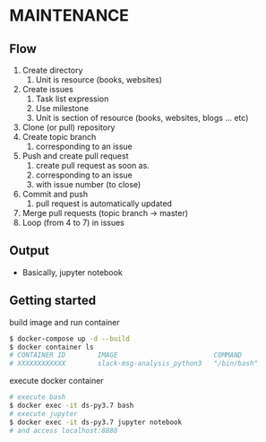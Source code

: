 # MAINTENANCE

## Flow

1. Create directory
   1. Unit is resource (books, websites)
2. Create issues
   1. Task list expression
   2. Use milestone
   3. Unit is section of resource (books, websites, blogs ... etc)
3. Clone (or pull) repository
4. Create topic branch
   1. corresponding to an issue
5. Push and create pull request
   1. create pull request as soon as.
   2. corresponding to an issue
   3. with issue number (to close)
6. Commit and push
   1. pull request is automatically updated
7. Merge pull requests (topic branch -> master)
8. Loop (from 4 to 7) in issues

## Output

- Basically, jupyter notebook


## Getting started

build image and run container

```bash
$ docker-compose up -d --build
$ docker container ls
# CONTAINER ID        IMAGE                        COMMAND             CREATED             STATUS              PORTS                    NAMES
# XXXXXXXXXXXX        slack-msg-analysis_python3   "/bin/bash"         6 seconds ago       Up 6 seconds        0.0.0.0:8888->8000/tcp   ds-py3.7
```

execute docker container

```bash
# execute bash
$ docker exec -it ds-py3.7 bash
# execute jupyter
$ docker exec -it ds-py3.7 jupyter notebook
# and access localhost:8888
```